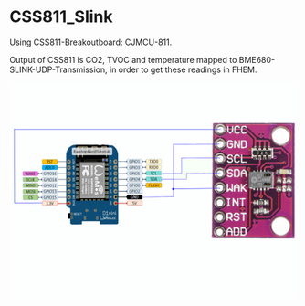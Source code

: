 # CSS811_Slink

Using CSS811-Breakoutboard: CJMCU-811.

Output of CSS811 is CO2, TVOC and temperature   mapped to BME680-SLINK-UDP-Transmission, in order to 
get these readings in FHEM. 

![CSS_WemosD1](https://github.com/juergs/CSS811_Slink/blob/master/Wemos_D1_CSS811.png)




